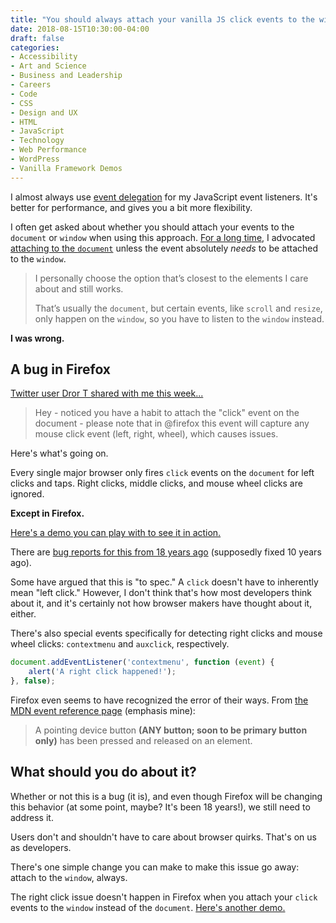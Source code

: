 ```yaml
---
title: "You should always attach your vanilla JS click events to the window"
date: 2018-08-15T10:30:00-04:00
draft: false
categories:
- Accessibility
- Art and Science
- Business and Leadership
- Careers
- Code
- CSS
- Design and UX
- HTML
- JavaScript
- Technology
- Web Performance
- WordPress
- Vanilla Framework Demos
---
```


I almost always use [event delegation](/checking-event-target-selectors-with-event-bubbling-in-vanilla-javascript/) for my JavaScript event listeners. It's better for performance, and gives you a bit more flexibility.

I often get asked about whether you should attach your events to the `document` or `window` when using this approach. [For a long time](/document-vs-window-in-javascript/), I advocated [attaching to the `document`](/should-you-attach-your-event-to-the-window-or-document-when-using-event-delegation/) unless the event absolutely *needs* to be attached to the `window`.

> I personally choose the option that’s closest to the elements I care about and still works.
>
> That’s usually the `document`, but certain events, like `scroll` and `resize`, only happen on the `window`, so you have to listen to the `window` instead.

**I was wrong.**

## A bug in Firefox

[Twitter user Dror T shared with me this week...](https://twitter.com/dror3go/status/1029347428791672832)

> Hey - noticed you have a habit to attach the "click" event on the document - please note that in @firefox this event will capture any mouse click event (left, right, wheel), which causes issues.

Here's what's going on.

Every single major browser only fires `click` events on the `document` for left clicks and taps. Right clicks, middle clicks, and mouse wheel clicks are ignored.

**Except in Firefox.**

[Here's a demo you can play with to see it in action.](https://codepen.io/cferdinandi/pen/ejaVza)

<p data-height="265" data-theme-id="light" data-slug-hash="ejaVza" data-default-tab="js,result" data-user="cferdinandi" data-pen-title="Click Event Delegation on the Document" class="codepen"></p>

There are [bug reports for this from 18 years ago](https://bugzilla.mozilla.org/show_bug.cgi?id=71705) (supposedly fixed 10 years ago).

Some have argued that this is "to spec." A `click` doesn't have to inherently mean "left click." However, I don't think that's how most developers think about it, and it's certainly not how browser makers have thought about it, either.

There's also special events specifically for detecting right clicks and mouse wheel clicks: `contextmenu` and `auxclick`, respectively.

```js
document.addEventListener('contextmenu', function (event) {
	alert('A right click happened!');
}, false);
```

Firefox even seems to have recognized the error of their ways. From [the MDN event reference page](https://developer.mozilla.org/en-US/docs/Web/Events#Most_Common_Categories) (emphasis mine):

> A pointing device button **(ANY button; soon to be primary button only)** has been pressed and released on an element.

## What should you do about it?

Whether or not this is a bug (it is), and even though Firefox will be changing this behavior (at some point, maybe? It's been 18 years!), we still need to address it.

Users don't and shouldn't have to care about browser quirks. That's on us as developers.

There's one simple change you can make to make this issue go away: attach to the `window`, always.

The right click issue doesn't happen in Firefox when you attach your `click` events to the `window` instead of the `document`. [Here's another demo.](https://codepen.io/cferdinandi/pen/bjyLvm)

<p data-height="265" data-theme-id="light" data-slug-hash="bjyLvm" data-default-tab="js,result" data-user="cferdinandi" data-pen-title="Click Event Delegation on the Window" class="codepen"></p>